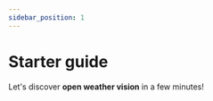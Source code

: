 ```yaml
---
sidebar_position: 1
---
```


# Starter guide

Let's discover **open weather vision** in a few minutes!
